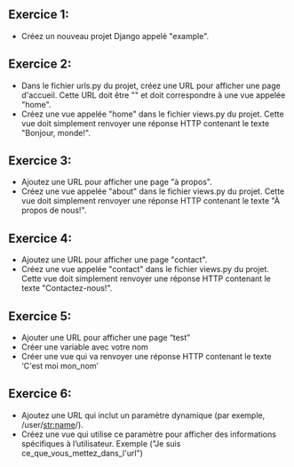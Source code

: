 ## Exercice 1: 

- Créez un nouveau projet Django appelé "example".

## Exercice 2: 

- Dans le fichier urls.py du projet, créez une URL pour afficher une page d'accueil. Cette URL doit être "" et doit correspondre à une vue appelée "home".
- Créez une vue appelée "home" dans le fichier views.py du projet. Cette vue doit simplement renvoyer une réponse HTTP contenant le texte "Bonjour, monde!".

## Exercice 3:

- Ajoutez une URL pour afficher une page "à propos".
- Créez une vue appelée "about" dans le fichier views.py du projet. Cette vue doit simplement renvoyer une réponse HTTP contenant le texte "À propos de nous!".

## Exercice 4:

- Ajoutez une URL pour afficher une page "contact".
- Créez une vue appelée "contact" dans le fichier views.py du projet. Cette vue doit simplement renvoyer une réponse HTTP contenant le texte "Contactez-nous!".

## Exercice 5:

- Ajouter une URL pour afficher une page “test”
- Créer une variable avec votre nom
- Créer une vue qui va renvoyer une réponse HTTP contenant le texte ‘C'est moi mon_nom’

## Exercice 6:
 
- Ajoutez une URL qui inclut un paramètre dynamique (par exemple, /user/<str:name>/).
- Créez une vue qui utilise ce paramètre pour afficher des informations spécifiques à l’utilisateur. Exemple ("Je suis ce_que_vous_mettez_dans_l'url")
